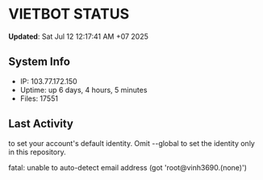 # VIETBOT STATUS
**Updated**: Sat Jul 12 12:17:41 AM +07 2025

## System Info
- IP: 103.77.172.150
- Uptime: up 6 days, 4 hours, 5 minutes
- Files: 17551

## Last Activity

to set your account's default identity.
Omit --global to set the identity only in this repository.

fatal: unable to auto-detect email address (got 'root@vinh3690.(none)')
